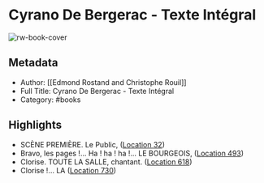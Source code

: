 # Cyrano De Bergerac - Texte Intégral

![rw-book-cover](https://m.media-amazon.com/images/I/61R1ibACh-L._SY160.jpg)

## Metadata
- Author: [[Edmond Rostand and Christophe Rouil]]
- Full Title: Cyrano De Bergerac - Texte Intégral
- Category: #books

## Highlights
- SCÈNE PREMIÈRE. Le Public, ([Location 32](https://readwise.io/to_kindle?action=open&asin=B00WNYFJF2&location=32))
- Bravo, les pages !... Ha ! ha ! ha !... LE BOURGEOIS, ([Location 493](https://readwise.io/to_kindle?action=open&asin=B00WNYFJF2&location=493))
- Clorise. TOUTE LA SALLE, chantant. ([Location 618](https://readwise.io/to_kindle?action=open&asin=B00WNYFJF2&location=618))
- Clorise !... LA ([Location 730](https://readwise.io/to_kindle?action=open&asin=B00WNYFJF2&location=730))
